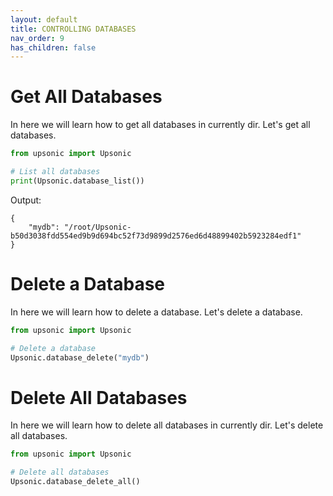 ```yaml
---
layout: default
title: CONTROLLING DATABASES
nav_order: 9
has_children: false
---
```


# Get All Databases
In here we will learn how to get all databases in currently dir. Let's get all databases.

```python
from upsonic import Upsonic

# List all databases
print(Upsonic.database_list())
```

Output:

```console
{
    "mydb": "/root/Upsonic-b50d3038fdd554ed9b9d694bc52f73d9899d2576ed6d48899402b5923284edf1"
}
```

# Delete a Database
In here we will learn how to delete a database. Let's delete a database.

```python
from upsonic import Upsonic

# Delete a database
Upsonic.database_delete("mydb")
```

# Delete All Databases
In here we will learn how to delete all databases in currently dir. Let's delete all databases.

```python   
from upsonic import Upsonic

# Delete all databases
Upsonic.database_delete_all()
```
